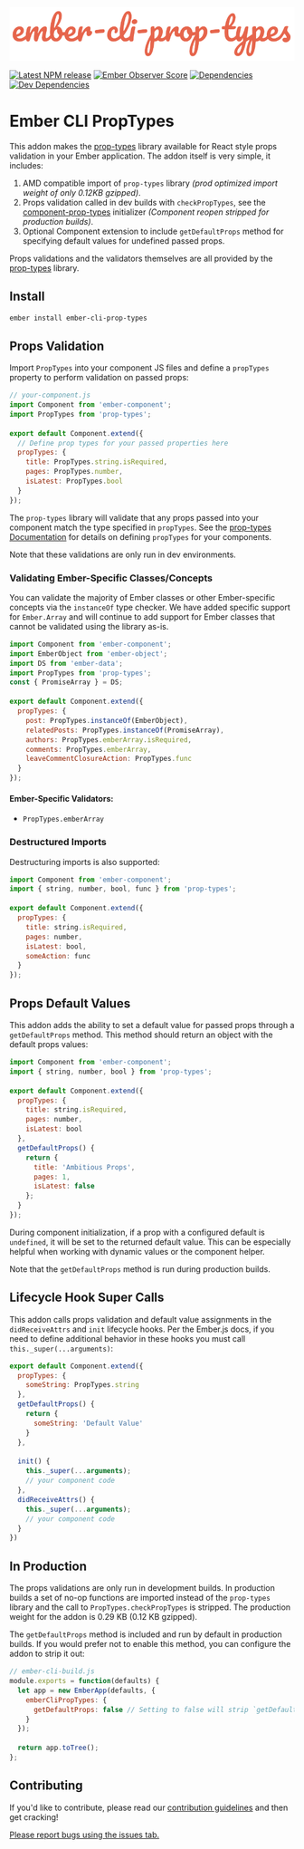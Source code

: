 ![PropTypes Icon](https://github.com/crystal-ball/ember-cli-prop-types/raw/master/icon.png)

[![Latest NPM release](https://img.shields.io/npm/v/ember-cli-prop-types.svg)](https://www.npmjs.com/package/ember-cli-prop-types)
[![Ember Observer Score](https://emberobserver.com/badges/ember-cli-prop-types.svg)](https://emberobserver.com/addons/ember-cli-prop-types)
[![Dependencies](https://david-dm.org/crystal-ball/ember-cli-prop-types.svg)](https://david-dm.org/crystal-ball/ember-cli-prop-types)
[![Dev Dependencies](https://david-dm.org/crystal-ball/ember-cli-prop-types/dev-status.svg)](https://david-dm.org/crystal-ball/ember-cli-prop-types?type=dev)

# Ember CLI PropTypes

This addon makes the [prop-types](https://www.npmjs.com/package/prop-types)
library available for React style props validation in your Ember application. The
addon itself is very simple, it includes:
1. AMD compatible import of `prop-types` library _(prod optimized import weight of
  only 0.12KB gzipped)_.
2. Props validation called in dev builds with `checkPropTypes`, see the
  [component-prop-types](https://github.com/crystal-ball/ember-cli-prop-types/blob/master/addon/initializers/component-prop-types.js)
  initializer _(Component reopen stripped for production builds)_.
3. Optional Component extension to include `getDefaultProps` method for specifying
  default values for undefined passed props.

Props validations and the validators themselves are all provided by the
[prop-types](https://www.npmjs.com/package/prop-types) library.

## Install

```
ember install ember-cli-prop-types
```

## Props Validation
Import `PropTypes` into your component JS files and define a `propTypes` property to
perform validation on passed props:

```javascript
// your-component.js
import Component from 'ember-component';
import PropTypes from 'prop-types';

export default Component.extend({
  // Define prop types for your passed properties here
  propTypes: {
    title: PropTypes.string.isRequired,
    pages: PropTypes.number,
    isLatest: PropTypes.bool
  }
});
```

The `prop-types` library will validate that any props passed into your component
match the type specified in `propTypes`. See the
[prop-types Documentation](https://www.npmjs.com/package/prop-types) for details on
defining `propTypes` for your components.

Note that these validations are only run in dev environments.

### Validating Ember-Specific Classes/Concepts

You can validate the majority of Ember classes or other Ember-specific concepts
via the `instanceOf` type checker. We have added specific support for `Ember.Array`
and will continue to add support for Ember classes that cannot be validated using
the library as-is.

```javascript
import Component from 'ember-component';
import EmberObject from 'ember-object';
import DS from 'ember-data';
import PropTypes from 'prop-types';
const { PromiseArray } = DS;

export default Component.extend({
  propTypes: {
    post: PropTypes.instanceOf(EmberObject),
    relatedPosts: PropTypes.instanceOf(PromiseArray),
    authors: PropTypes.emberArray.isRequired,
    comments: PropTypes.emberArray,
    leaveCommentClosureAction: PropTypes.func
  }
});
```

#### Ember-Specific Validators:

- `PropTypes.emberArray`

### Destructured Imports

Destructuring imports is also supported:

```javascript
import Component from 'ember-component';
import { string, number, bool, func } from 'prop-types';

export default Component.extend({
  propTypes: {
    title: string.isRequired,
    pages: number,
    isLatest: bool,
    someAction: func
  }
});
```

## Props Default Values
This addon adds the ability to set a default value for passed props through a
`getDefaultProps` method. This method should return an object with the default props
values:

```javascript
import Component from 'ember-component';
import { string, number, bool } from 'prop-types';

export default Component.extend({
  propTypes: {
    title: string.isRequired,
    pages: number,
    isLatest: bool
  },
  getDefaultProps() {
    return {
      title: 'Ambitious Props',
      pages: 1,
      isLatest: false
    };
  }
});
```

During component initialization, if a prop with a configured default is `undefined`,
it will be set to the returned default value. This can be especially helpful when
working with dynamic values or the component helper.

Note that the `getDefaultProps` method is run during production builds.

## Lifecycle Hook Super Calls
This addon calls props validation and default value assignments in the
`didReceiveAttrs` and `init` lifecycle hooks. Per the Ember.js docs, if you need to
define additional behavior in these hooks you must call `this._super(...arguments)`:

```javascript
export default Component.extend({
  propTypes: {
    someString: PropTypes.string
  },
  getDefaultProps() {
    return {
      someString: 'Default Value'
    }
  },

  init() {
    this._super(...arguments);
    // your component code
  },
  didReceiveAttrs() {
    this._super(...arguments);
    // your component code
  }
})
```

## In Production
The props validations are only run in development builds. In production builds a set
of no-op functions are imported instead of the `prop-types` library and the call to
`PropTypes.checkPropTypes` is stripped. The production weight for the addon is
0.29 KB (0.12 KB gzipped).

The `getDefaultProps` method is included and run by default in production builds. If
you would prefer not to enable this method, you can configure the addon to strip it
out:

```javascript
// ember-cli-build.js
module.exports = function(defaults) {
  let app = new EmberApp(defaults, {
    emberCliPropTypes: {
      getDefaultProps: false // Setting to false will strip `getDefaultProps` feature
    }
  });

  return app.toTree();
};

```

## Contributing

If you'd like to contribute, please read our [contribution
guidelines](./.github/CONTRIBUTING.md) and then get cracking!

[Please report bugs using the issues tab.](https://github.com/crystal-ball/ember-cli-prop-types/issues)
